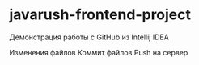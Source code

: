 # javarush-frontend-project
Демонстрация работы с GitHub из Intellij IDEA

Изменения файлов
Коммит файлов
Push на сервер
